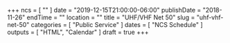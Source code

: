 +++
ncs = [ "" ]
date = "2019-12-15T21:00:00-06:00"
publishDate = "2018-11-26"
endTime = ""
location = ""
title = "UHF/VHF Net 50"
slug = "uhf-vhf-net-50"
categories = [ "Public Service" ]
dates = [ "NCS Schedule" ]
outputs = [ "HTML", "Calendar" ]
draft = true
+++
